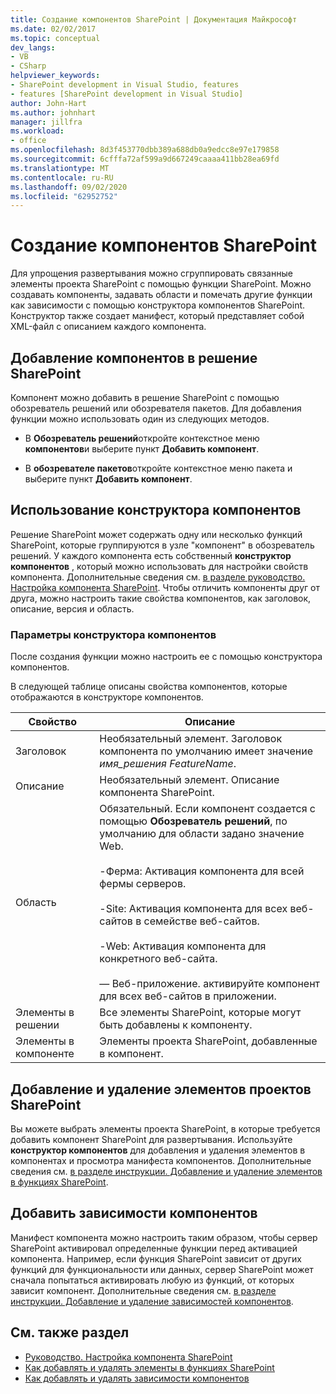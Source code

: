 ```yaml
---
title: Создание компонентов SharePoint | Документация Майкрософт
ms.date: 02/02/2017
ms.topic: conceptual
dev_langs:
- VB
- CSharp
helpviewer_keywords:
- SharePoint development in Visual Studio, features
- features [SharePoint development in Visual Studio]
author: John-Hart
ms.author: johnhart
manager: jillfra
ms.workload:
- office
ms.openlocfilehash: 8d3f453770dbb389a688db0a9edcc8e97e179858
ms.sourcegitcommit: 6cfffa72af599a9d667249caaaa411bb28ea69fd
ms.translationtype: MT
ms.contentlocale: ru-RU
ms.lasthandoff: 09/02/2020
ms.locfileid: "62952752"
---
```

# <a name="create-sharepoint-features"></a>Создание компонентов SharePoint
  Для упрощения развертывания можно сгруппировать связанные элементы проекта SharePoint с помощью функции SharePoint. Можно создавать компоненты, задавать области и помечать другие функции как зависимости с помощью конструктора компонентов SharePoint. Конструктор также создает манифест, который представляет собой XML-файл с описанием каждого компонента.

## <a name="add-features-to-the-sharepoint-solution"></a>Добавление компонентов в решение SharePoint
 Компонент можно добавить в решение SharePoint с помощью обозреватель решений или обозревателя пакетов. Для добавления функции можно использовать один из следующих методов.

- В **Обозреватель решений**откройте контекстное меню **компонентов**и выберите пункт **Добавить компонент**.

- В **обозревателе пакетов**откройте контекстное меню пакета и выберите пункт **Добавить компонент**.

## <a name="using-the-feature-designer"></a>Использование конструктора компонентов
 Решение SharePoint может содержать одну или несколько функций SharePoint, которые группируются в узле "компонент" в обозреватель решений. У каждого компонента есть собственный **конструктор компонентов** , который можно использовать для настройки свойств компонента. Дополнительные сведения см. [в разделе руководство. Настройка компонента SharePoint](../sharepoint/how-to-customize-a-sharepoint-feature.md). Чтобы отличить компоненты друг от друга, можно настроить такие свойства компонентов, как заголовок, описание, версия и область.

### <a name="feature-designer-options"></a>Параметры конструктора компонентов
 После создания функции можно настроить ее с помощью конструктора компонентов.

 В следующей таблице описаны свойства компонентов, которые отображаются в конструкторе компонентов.

|Свойство|Описание|
|--------------|-----------------|
|Заголовок|Необязательный элемент. Заголовок компонента по умолчанию имеет значение *имя_решения* *FeatureName*.|
|Описание|Необязательный элемент. Описание компонента SharePoint.|
|Область|Обязательный. Если компонент создается с помощью **Обозреватель решений**, по умолчанию для области задано значение Web.<br /><br /> -Ферма: Активация компонента для всей фермы серверов.<br /><br /> -Site: Активация компонента для всех веб-сайтов в семействе веб-сайтов.<br /><br /> -Web: Активация компонента для конкретного веб-сайта.<br /><br /> — Веб-приложение. активируйте компонент для всех веб-сайтов в приложении.|
|Элементы в решении|Все элементы SharePoint, которые могут быть добавлены к компоненту.|
|Элементы в компоненте|Элементы проекта SharePoint, добавленные в компонент.|

## <a name="add-and-remove-sharepoint-project-items"></a>Добавление и удаление элементов проектов SharePoint
 Вы можете выбрать элементы проекта SharePoint, в которые требуется добавить компонент SharePoint для развертывания. Используйте **конструктор компонентов** для добавления и удаления элементов в компонентах и просмотра манифеста компонентов. Дополнительные сведения см. [в разделе инструкции. Добавление и удаление элементов в функциях SharePoint](../sharepoint/how-to-add-and-remove-items-to-sharepoint-features.md).

## <a name="add-feature-dependencies"></a>Добавить зависимости компонентов
 Манифест компонента можно настроить таким образом, чтобы сервер SharePoint активировал определенные функции перед активацией компонента. Например, если функция SharePoint зависит от других функций для функциональности или данных, сервер SharePoint может сначала попытаться активировать любую из функций, от которых зависит компонент. Дополнительные сведения см. [в разделе инструкции. Добавление и удаление зависимостей компонентов](../sharepoint/how-to-add-and-remove-feature-dependencies.md).

## <a name="see-also"></a>См. также раздел
- [Руководство. Настройка компонента SharePoint](../sharepoint/how-to-customize-a-sharepoint-feature.md)
- [Как добавлять и удалять элементы в функциях SharePoint](../sharepoint/how-to-add-and-remove-items-to-sharepoint-features.md)
- [Как добавлять и удалять зависимости компонентов](../sharepoint/how-to-add-and-remove-feature-dependencies.md)

